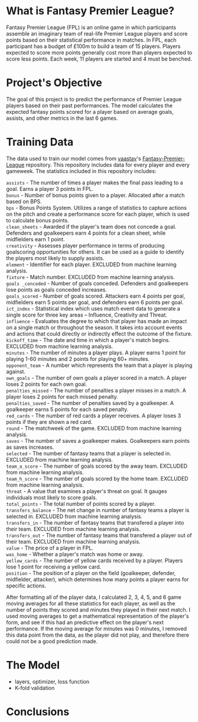 # What is Fantasy Premier League?
Fantasy Premier League (FPL) is an online game in which participants assemble an imaginary team of real-life Premier League players and score points based on their statistical performance in matches. In FPL, each participant has a budget of £100m to build a team of 15 players. Players expected to score more points generally cost more than players expected to score less points. Each week, 11 players are started and 4 must be benched.
# Project's Objective
The goal of this project is to predict the performance of Premier League players based on their past performances. The model calculates the expected fantasy points scored for a player based on average goals, assists, and other metrics in the last 6 games.
# Training Data
The data used to train our model comes from [vaastav](https://github.com/vaastav)'s [Fantasy-Premier-League](https://github.com/vaastav/Fantasy-Premier-League) repository. This repository includes data for every player and every gameweek. The statistics included in this repository includes:

```assists``` - The number of times a player makes the final pass leading to a goal. Earns a player 3 points in FPL.  
```bonus``` - Number of bonus points given to a player. Allocated after a match based on BPS.  
```bps``` - Bonus Points System. Utilizes a range of statistics to capture actions on the pitch and create a performance score for each player, which is used to calculate bonus points.  
```clean_sheets``` - Awarded if the player's team does not concede a goal. Defenders and goalkeepers earn 4 points for a clean sheet, while midfielders earn 1 point.  
```creativity``` - Assesses player performance in terms of producing goalscoring opportunities for others. It can be used as a guide to identify the players most likely to supply assists.  
```element``` - Identifier for each player. EXCLUDED from machine learning analysis.  
```fixture``` - Match number. EXCLUDED from machine learning analysis.  
```goals _conceded``` - Number of goals conceded. Defenders and goalkeepers lose points as goals conceded increases.  
```goals_scored``` - Number of goals scored. Attackers earn 4 points per goal, midfielders earn 5 points per goal, and defenders earn 6 points per goal.  
```ict_index``` - Statistical index which uses match event data to generate a single score for three key areas – Influence, Creativity and Threat.  
```influence``` - Evaluates the degree to which that player has made an impact on a single match or throughout the season. It takes into account events and actions that could directly or indirectly effect the outcome of the fixture.  
```kickoff_time``` - The date and time in which a player's match begins. EXCLUDED from machine learning analysis.  
```minutes``` - The number of minutes a player plays. A player earns 1 point for playing 1-60 minutes and 2 points for playing 60+ minutes.  
```opponent_team``` - A number which represents the team that a player is playing against.  
```own_goals``` - The number of own goals a player scored in a match. A player loses 2 points for each own goal.  
```penalties_missed``` - The number of penalties a player misses in a match. A player loses 2 points for each missed penalty.  
```penalties_saved``` - The number of penalties saved by a goalkeeper. A goalkeeper earns 5 points for each saved penalty.   
```red_cards``` - The number of red cards a player receives. A player loses 3 points if they are shown a red card.  
```round``` - The matchweek of the game. EXCLUDED from machine learning analysis.  
```saves``` - The number of saves a goalkeeper makes. Goalkeepers earn points as saves increases.  
```selected``` - The number of fantasy teams that a player is selected in. EXCLUDED from machine learning analysis.  
```team_a_score``` - The number of goals scored by the away team. EXCLUDED from machine learning analysis.  
```team_h_score``` - The number of goals scored by the home team. EXCLUDED from machine learning analysis.  
```threat``` - A value that examines a player's threat on goal. It gauges individuals most likely to score goals.  
```total_points``` - The total number of points scored by a player.  
```transfers_balance``` - The net change in number of fantasy teams a player is selected in. EXCLUDED from machine learning analysis.  
```transfers_in``` - The number of fantasy teams that transfered a player into their team. EXCLUDED from machine learning analysis.  
```transfers_out``` - The number of fantasy teams that transfered a player out of their team. EXCLUDED from machine learning analysis.  
```value``` - The price of a player in FPL.  
```was_home``` - Whether a player's match was home or away.  
```yellow_cards``` - The number of yellow cards received by a player. Players lose 1 point for receiving a yellow card.  
```position``` - The position of a player on the field (goalkeeper, defender, midfielder, attacker), which determines how many points a player earns for specific actions.

After formatting all of the player data, I calculated 2, 3, 4, 5, and 6 game moving averages for all these statistics for each player, as well as the number of points they scored and minutes they played in their next match. I used moving averages to get a mathematical representation of the player's form, and see if this had an predictive effect on the player's next performance. If the moving average for minutes was 0 minutes, I removed this data point from the data, as the player did not play, and therefore there could not be a good prediction made.

# The Model
- layers, optimizer, loss function
- K-fold validation
# Conclusions